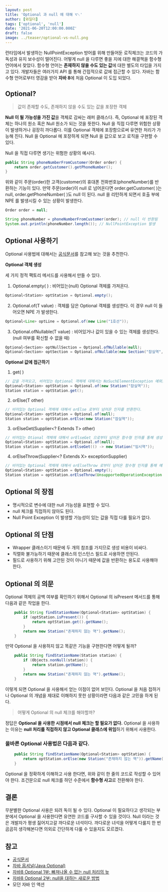 ```yaml
---
layout: post
title: 'Optional 과 null 에 대해 ⌥␀'
author: [와일더]
tags: ['optional', 'null']
date: '2021-06-20T12:00:00.000Z'
draft: false
image: ../teaser/optional-vs-null.png
---
```


런타임에서 발생하는 NullPointException 방어를 위해 만들어둔 로직체크는 코드의 가독성과 유지 보수성이 떨어진다. 어떻게 null 을 다루면 좋을 지에 대한 해결책을 함수형 언어에서 찾았다. 함수형 언어는 <b>존재하지 않을 수도 있는 값</b>에 대한 별도의 타입을 가지고 있다. 개발자들은 여러가지 API 를 통해 간접적으로 값에 접근할 수 있다. 자바는 함수형 언어로부터 영감을 받아  <b>자바 8</b>에 처음 Optional 이 도입 되었다.

## Optional?

> 값이 존재할 수도, 존재하지 않을 수도 있는 값을 포장한 객체

<b>Null 이 될 가능성을 가진 값</b>을 객체로 감싸는 래퍼 클래스다. 즉, Optional 에 포장된 객체는 하나의 원소 혹은 Null 원소가 되는 것을 뜻한다. Null 을 직접 다루면 위험한 상황이 발생하거나 굉장히 까다롭다. 이를 Optional 객체에 포장함으로써 유연한 처리가 가능해 진다. Null 을 Optional 에 포장하게 되면 Null 을 값으로 보고 로직을 구현할 수 있다.

Null 을 직접 다루면 생기는 위험한 상황의 예시다.

```java
public String phoneNumberFromCustomer(Order order) {
	return order.getCustomer().getPhoneNumber();
}
```

위와 같이 주문(order)한 고객(customer)의 휴대폰 전화번호(phoneNumber)를 반환하는 기능이 있다. 만약 주문(order)이 null 로 넘어온다면 order.getCustomer( )는 null, order.getPhoneNumber( )도  null 이 된다. null 을 리턴하게 되면서 호출 부에 NPE 를 발생시킬 수 있는 상황이 발생한다.

```java
Order order = null;

String phoneNumber = phoneNumberFromCustomer(order); // null 이 반환됨
System.out.println(phoneNumber.length()); // NullPointException 발생
```



## Optional 사용하기

Optional 사용법에 대해서는 [공식문서](https://docs.oracle.com/javase/8/docs/api/java/util/Optional.html)를 참고해 보는 것을 추천한다.



<b>Optional 객체 생성</b>

세 가지 정적 팩토리 메서드를 사용해서 만들 수 있다.

1. Optional.empty( ) : 비어있는(null) Optional 객체를 가져온다.

```java
Optional<Station> optStation = Optional.empty();
```

2. Optional.of(T value) : 객체를 담은 Optional 객체를 생성한다. 이 경우 null 이 들어오면 NPE 가 발생한다.

```java
Optional<Line> optLine = Optional.of(new Line("1호선"));
```

3. Optional.ofNullable(T value) : 비어있거나 값이 있을 수 있는 객체를 생성한다. (null 여부를 확신할 수 없을 때)

```java
Optional<Section> optNullSection = Optional.ofNullable(null);
Optional<Section> optSection = Optional.ofNullable(new Section("잠실역", "몽촌토성역", "850m"));
```



<b>Optional 값에 접근하기</b>

1. get( )

```java
// 값을 가져오고, 비어있는 Optional 객체에 대해서는 NoSuchElementException 예외를 던진다.
Optional<Station> optStation = Optional.of(new Station("잠실역"));
Station station = optStation.get();
```

2. orElse(T other)

```java
// 비어있는 Optional 객체에 대해서 orElse 로부터 넘어온 인자를 반환한다.
Optional<Station> optStation = Optional.of(null);
Station station = optStation.orElse(new Station("잠실역"));
```

3. orElseGet(Supplier<? Extends T> other)

```java
// 비어있는 Otional 객체에 대해서 orElseGet 으로부터 넘어온 함수형 인자를 통해 생성된 객체를 전달한다.
Optional<Station> optStation = Optional.of(null);
Station station = optStation.orElseGet(() -> new Station("임시역"));
```

4. orElseThrow(Supplier<? Extends X> exceptionSupplier)

```java
// 비어있는 Optional 객체에 대해서 orElseThrow 로부터 넘어온 함수형 인자를 통해 예외를 던진다.
Optional<Station> optStation = Optional.empty();
Station station = optStation.orElseThrow(UnsupportedOperationException::new);
```



## Optional 의 장점

- 명시적으로 변수에 대한 null 가능성을 표현할 수 있다.
- null 체크를 직접하지 않아도 된다.
- Null Point Exception 이 발생할 가능성이 있는 값을 직접 다룰 필요가 없다.



## Optional 의 단점

- Wrapper 클래스이기 때문에 두 개의 참조를 가지므로 생성 비용이 비싸다.
- 직렬화 불가능하기 때문에 클래스의 인스턴스 필드로 사용하면 안된다.
- 필드로 사용하기 위해 고안된 것이 아니기 때문에 값을 반환하는 용도로 사용해야 한다.



## Optional 의 의문

Optional 객체의 공백 여부를 확인하기 위해서 Optional 의 isPresent 메서드를 통해 다음과 같은 작업을 한다.

```java
    public String findStationName(Optional<Station> optStation) {
        if (optStation.isPresent()) {
            return optStation.get().getName();
        }
        return new Station("존재하지 않는 역").getName();
    }
```

만약 Optional 을 사용하지 않고 똑같은 기능을 구현한다면 어떻게 될까?

```java
    public String findStationName(Station station) {
        if (Objects.nonNull(station)) {
            return station.getName();
        }
        return new Station("존재하지 않는 역").getName();
    }
```

이렇게 되면 Optional 을 사용해서 얻는 이점이 없어 보인다. Optional 을 처음 접하거나 Optional 의 개념을 제대로 이해하지 못한 상황이라면 다음과 같은 고민을 하게 된다.

> 어떻게 Optional 의 null 체크를 해야할까?

정답은 <b>Optional 을 사용한 시점에서 null 체크는 할 필요가 없다.</b> Optional 을 사용하는 이유는 <b>null 처리를 직접하지 않고 Optional 클래스에 위임</b>하기 위해서 사용한다.

### 올바른 Optional 사용법은 다음과 같다.

```java
    public String findStationName(Optional<Station> optStation) {
        return optStation.orElse(new Station("존재하지 않는 역")).getName();
    }
```

Optional 을 정확하게 이해하고 사용 한다면, 위와 같이 한 줄의 코드로 작성할 수 있어야 한다. 조건문으로 null 체크를 하던 수준에서 <b>함수형 사고</b>로 전환해야 한다.



## 결론

무분별한 Optional 사용은 되려 독이 될 수 있다. Optional 이 필요하다고 생각되는 부분에서 Optional 을 사용한다면 유연한 코드를 구사할 수 있을 것이다. Null 이라는 것은 개발자가 평생 짊어지고갈 까다로운 녀석이다. 까다로운 녀석을 어떻게 다룰지 한 번 곰곰히 생각해본다면 의외로 간단하게 다룰 수 있을지도 모르겠다.



## 참고

- [공식문서](https://docs.oracle.com/javase/8/docs/api/java/util/Optional.html)
- [자바 옵셔널(Java Optional)](https://jdm.kr/blog/234)
- [자바8 Optional 1부: 빠져나올 수 없는 null 처리의 늪](https://www.daleseo.com/java8-optional-before/)
- [자바8 Optional 2부: null을 대하는 새로운 방법](https://www.daleseo.com/java8-optional-after/)
- 모던 자바 인 액션

